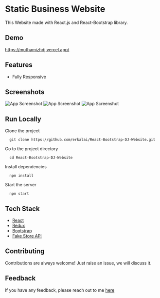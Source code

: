 # Static Business Website

This Website made with React.js and React-Bootstrap library.


## Demo

https://muthamizhdj.vercel.app/

## Features

- Fully Responsive


## Screenshots

![App Screenshot](https://i.ibb.co/Qc1GBMj/DJ1.png)
![App Screenshot](https://i.ibb.co/F3h5qmt/DJ2.png)
![App Screenshot](https://i.ibb.co/6r5SbfR/DJ3.png)



## Run Locally

Clone the project

```CMD
  git clone https://github.com/erkalai/React-Bootstrap-DJ-Website.git
```

Go to the project directory

```CMD
  cd React-Bootstrap-DJ-Website
```

Install dependencies

```CMD
  npm install
```

Start the server

```CMD
  npm start
```



## Tech Stack

* [React](https://reactjs.org/)
* [Redux](https://redux.js.org/)
* [Bootstrap](https://getbootstrap.com/)
* [Fake Store API](https://fakestoreapi.com/)

## Contributing

Contributions are always welcome!
Just raise an issue, we will discuss it.


## Feedback

If you have any feedback, please reach out to me [here](https://github.com/erkalai)


